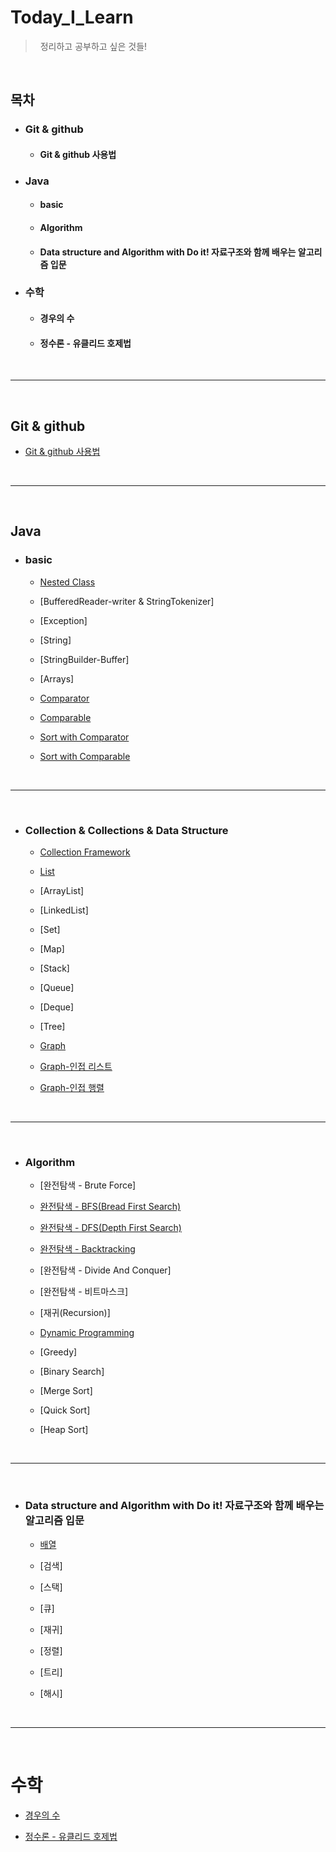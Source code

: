 # Today_I_Learn
> &nbsp; 정리하고 공부하고 싶은 것들!
<br>

## 목차
- ### Git & github
   - #### Git & github 사용법

- ### Java
   - #### basic
   
   - #### Algorithm
   
   - #### Data structure and Algorithm with Do it! 자료구조와 함께 배우는 알고리즘 입문
    

- ### 수학
  - #### 경우의 수
  
  - #### 정수론 - 유클리드 호제법

<br>

<hr>

<br>  

## Git & github
- [Git & github 사용법](https://github.com/OOOIOOOIO/Today_I_Learn/blob/master/Git%20%26%20github%20%EC%82%AC%EC%9A%A9%EB%B2%95.md)

<br>

<hr>

<br>  

## Java

- ### basic
  - [Nested Class](https://github.com/OOOIOOOIO/Today_I_Learn/blob/master/basic/Nested%20Class.md)
  
  - [BufferedReader-writer & StringTokenizer]
  
  - [Exception]
  
  - [String]
  
  - [StringBuilder-Buffer]
  
  - [Arrays]
  
  - [Comparator](https://github.com/OOOIOOOIO/Today_I_Learn/blob/master/lang%20%26%20util/Comparator.md)
  
  - [Comparable](https://github.com/OOOIOOOIO/Today_I_Learn/blob/master/lang%20%26%20util/Comparable.md)
 
  - [Sort with Comparator](https://github.com/OOOIOOOIO/Today_I_Learn/blob/master/lang%20%26%20util/Sort%20with%20Comparator.md)
  
  - [Sort with Comparable](https://github.com/OOOIOOOIO/Today_I_Learn/blob/master/lang%20&%20util/Sort%20with%20Comparable.md)
 
<br>

<hr>

<br>  


- ### Collection & Collections & Data Structure
  
  - [Collection Framework](https://github.com/OOOIOOOIO/Today_I_Learn_With_JAVA/blob/master/Collection%20%26%20Collections%20%26%20Data%20Structure/Collection%20Framework.md)
  
  - [List](https://github.com/OOOIOOOIO/Today_I_Learn_With_JAVA/blob/master/Collection%20&%20Collections%20&%20Data%20Structure/List.md)
  
  - [ArrayList]
  
  - [LinkedList]
  
  - [Set]
  
  - [Map]
  
  - [Stack]
  
  - [Queue]
    
  - [Deque]
  
  - [Tree]
  
  - [Graph](https://github.com/OOOIOOOIO/Today_I_Learn_With_JAVA/blob/master/Collection%20%26%20Collections/Graph.md)
  
  - [Graph-인접 리스트](https://github.com/OOOIOOOIO/Today_I_Learn_With_JAVA/blob/master/Collection%20%26%20Collections%20%26%20Data%20Structure/Graph%20-%EC%9D%B8%EC%A0%91%20%EB%A6%AC%EC%8A%A4%ED%8A%B8.md)
  
  - [Graph-인접 행렬](https://github.com/OOOIOOOIO/Today_I_Learn_With_JAVA/blob/master/Collection%20%26%20Collections%20%26%20Data%20Structure/Graph%20-%EC%9D%B8%EC%A0%91%20%ED%96%89%EB%A0%AC.md)

<br>

<hr>

<br>  


- ### Algorithm
  
  - [완전탐색 - Brute Force]
  
  - [완전탐색 - BFS(Bread First Search)](https://github.com/OOOIOOOIO/Today_I_Learn_With_JAVA/blob/master/Algorithm/%EC%99%84%EC%A0%84%ED%83%90%EC%83%89%20-%20BFS(Bread%20First%20Search).md)
  
  - [완전탐색 - DFS(Depth First Search)](https://github.com/OOOIOOOIO/Today_I_Learn_With_JAVA/blob/master/Algorithm/%EC%99%84%EC%A0%84%ED%83%90%EC%83%89%20-%20DFS(Depth%20First%20Search).md)
  
  - [완전탐색 - Backtracking](https://github.com/OOOIOOOIO/Today_I_Learn/blob/master/Algorithm/%EC%99%84%EC%A0%84%ED%83%90%EC%83%89%20-%20Backtracking.md)
  
  - [완전탐색 - Divide And Conquer]
  
  - [완전탐색 - 비트마스크]
  
  - [재귀(Recursion)]
  
  - [Dynamic Programming](https://github.com/OOOIOOOIO/Today_I_Learn/blob/master/Algorithm/Dynamic%20Programming.md)
  
  - [Greedy]
  
  - [Binary Search]
  
  - [Merge Sort]
  
  - [Quick Sort]
  
  - [Heap Sort]

<br>

<hr>

<br>  

- ### Data structure and Algorithm with Do it! 자료구조와 함께 배우는 알고리즘 입문
  - [배열](https://github.com/OOOIOOOIO/Today_I_Learn/tree/master/Data%20structure%20and%20Algorithm%20with%20Do%20it!%20%EC%9E%90%EB%A3%8C%EA%B5%AC%EC%A1%B0%EC%99%80%20%ED%95%A8%EA%BB%98%20%EB%B0%B0%EC%9A%B0%EB%8A%94%20%EC%95%8C%EA%B3%A0%EB%A6%AC%EC%A6%98%20%EC%9E%85%EB%AC%B8/%EB%B0%B0%EC%97%B4)
  
  - [검색]
  
  - [스택]
  
  - [큐]
  
  - [재귀]
  
  - [정렬]
  
  - [트리]
  
  - [해시]
  
<br>

<hr>

<br>  


# 수학

  - [경우의 수](https://github.com/OOOIOOOIO/Today_I_Learn/blob/master/%EC%88%98%ED%95%99/%EA%B2%BD%EC%9A%B0%EC%9D%98%20%EC%88%98.md)
  
  - [정수론 - 유클리드 호제법](https://github.com/OOOIOOOIO/Today_I_Learn/blob/master/%EC%88%98%ED%95%99/%EC%A0%95%EC%88%98%EB%A1%A0%20-%20%EC%9C%A0%ED%81%B4%EB%A6%AC%EB%93%9C%20%ED%98%B8%EC%A0%9C%EB%B2%95.md)
